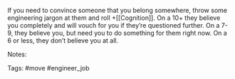 If you need to convince someone that you belong somewhere, throw some engineering jargon at them and roll +[[Cognition]]. On a 10+ they believe you completely and will vouch for you if they’re questioned further. On a 7-9, they believe you, but need you to do something for them right now. On a 6 or less, they don’t believe you at all.

Notes:

Tags:
#move #engineer_job